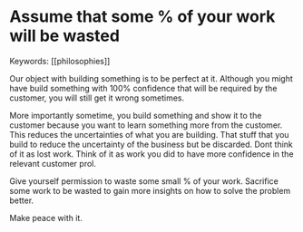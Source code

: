 # Assume that some % of your work will be wasted
Keywords: [[philosophies]]

Our object with building something is to be perfect at it. Although you might have build something with 100% confidence that will be required by the customer, you will still get it wrong sometimes.

More importantly sometime, you build something and show it to the customer because you want to learn something more from the customer. This reduces the uncertainties of what you are building. That stuff that you build to reduce the uncertainty of the business but be discarded. Dont think of it as lost work. Think of it as work you did to have more confidence in the relevant customer prol.

Give yourself permission to waste some small % of your work. Sacrifice some work to be wasted to gain more insights on how to solve the problem better.

Make peace with it. 